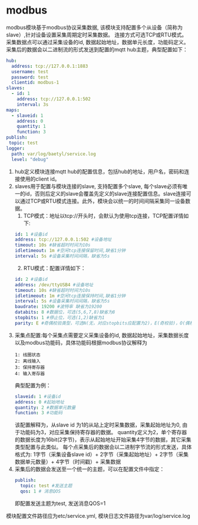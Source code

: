 # modbus

modbus模块基于modbus协议采集数据, 该模块支持配置多个从设备（简称为slave）,针对设备设置采集周期定时采集数据。
连接方式可选TCP或RTU模式。采集数据点可以通过采集设备的id, 数据起始地址，数据单元长度，功能码定义。
采集后的数据会以二进制流的形式发送到配置的mqtt hub主题，典型配置如下：

```yaml
hub:
  address: tcp://127.0.0.1:1883
  username: test
  password: test
  clientid: modbus-1
slaves:
  - id: 1
    address: tcp://127.0.0.1:502
    interval: 3s
maps:
  - slaveid: 1
    address: 0
    quantity: 1
    function: 3
publish:
 topic: test
logger:
  path: var/log/baetyl/service.log
  level: "debug"
```

1. hub定义模块连接mqtt hub的配置信息，包括hub的地址，用户名，密码和连接使用的client id。
2. slaves用于配置与模块连接的slave, 支持配置多个slave, 每个slave必须有唯一的id，否则后定义的slave会覆盖先定义的slave连接配置信息。slave连接可以通过TCP或RTU模式连接。此外，模块会以统一的时间间隔采集同一设备数据。
   1. TCP模式：地址以tcp://开头时，会默认为使用tcp连接，TCP配置详情如下:
   ```yaml
   id: 1 #设备id
   address: tcp://127.0.0.1:502 #设备地址
   timeout: 10s #缺省超时时间为10s
   idletimeout: 1m #空闲tcp连接保留时间,缺省1分钟
   interval: 5s #设备采集时间间隔，缺省为5s
   ```
   2. RTU模式：配置详情如下：
   ```yaml
   id: 2 #设备id
   address: /dev/ttyUSB4 #设备地址
   timeout: 10s #缺省超时时间为10s
   idletimeout: 1m #空闲tcp连接保持时间,缺省1分钟
   interval: 5s #设备采集时间间隔，缺省为5s
   baudrate: 19200 #波特率 缺省为19200
   databits: 8 #数据位，可选(5,6,7,8)缺省为8 
   stopbits: 1 #停止位，可选(1,2)缺省为1
   parity: E #奇偶校验类型，可选N(无，对应stopbits应配置为2)，E(奇校验)，O(偶校验)缺省为E
   ```
3. 采集点配置:每个采集点需要定义采集设备的id, 数据起始地址，采集数据长度以及modbus功能码，具体功能码根据modbus协议解释为
    ```
   1: 线圈状态
   2: 离线输入
   3: 保持寄存器
   4: 输入寄存器
   ```
   典型配置为例：
   ```yaml
   slaveid: 1 #设备id
   address: 0 #起始地址
   quantity: 2 #数据单元数量
   function: 3 #功能码
   ```
   该配置解释为，从slave id 为1的从站上定时采集数据，采集起始地址为0, 由于功能码为3，对应采集保持寄存器的数据。
   quantity定义为2，单个寄存器的数据长度为16bit(2字节)，表示从起始地址开始采集4字节的数据，其它采集类型配置与此类似。
   每个点采集后的数据会以二进制字节流的形式发送，具体格式为:
   1字节（采集设备slave id）+ 2字节（采集起始地址）+ 2字节（采集数据单元数量）+ 4字节（时间戳）+ 采集数据
4. 采集后的数据会发送至一个统一的主题，可以在配置文件中指定：
   ```yaml
   publish:
     topic: test #发送主题
     qos: 1 # 消息QOS
   ```
   即配置发送主题为test, 发送消息QOS=1

模块配置文件路径应为etc/service.yml, 模块日志文件路径为var/log/service.log